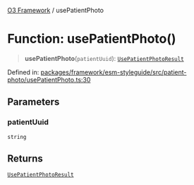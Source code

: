 [O3 Framework](../API.md) / usePatientPhoto

# Function: usePatientPhoto()

> **usePatientPhoto**(`patientUuid`): [`UsePatientPhotoResult`](../interfaces/UsePatientPhotoResult.md)

Defined in: [packages/framework/esm-styleguide/src/patient-photo/usePatientPhoto.ts:30](https://github.com/its-kios09/openmrs-esm-core/blob/main/packages/framework/esm-styleguide/src/patient-photo/usePatientPhoto.ts#L30)

## Parameters

### patientUuid

`string`

## Returns

[`UsePatientPhotoResult`](../interfaces/UsePatientPhotoResult.md)
